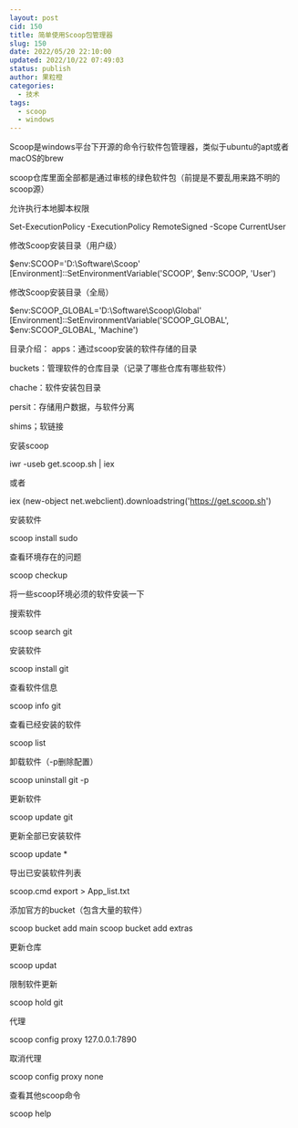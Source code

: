 ```yaml
---
layout: post
cid: 150
title: 简单使用Scoop包管理器
slug: 150
date: 2022/05/20 22:10:00
updated: 2022/10/22 07:49:03
status: publish
author: 果粒橙
categories: 
  - 技术
tags: 
  - scoop
  - windows
---
```



Scoop是windows平台下开源的命令行软件包管理器，类似于ubuntu的apt或者macOS的brew

scoop仓库里面全部都是通过审核的绿色软件包（前提是不要乱用来路不明的scoop源）

允许执行本地脚本权限

Set-ExecutionPolicy -ExecutionPolicy RemoteSigned -Scope CurrentUser


修改Scoop安装目录（用户级）

$env:SCOOP='D:\Software\Scoop'
[Environment]::SetEnvironmentVariable('SCOOP', $env:SCOOP, 'User')

修改Scoop安装目录（全局）

$env:SCOOP_GLOBAL='D:\Software\Scoop\Global'
[Environment]::SetEnvironmentVariable('SCOOP_GLOBAL', $env:SCOOP_GLOBAL, 'Machine')

目录介绍：
apps：通过scoop安装的软件存储的目录

buckets：管理软件的仓库目录（记录了哪些仓库有哪些软件）

chache：软件安装包目录

persit：存储用户数据，与软件分离

shims；软链接


安装scoop

iwr -useb get.scoop.sh | iex

或者

iex (new-object net.webclient).downloadstring('https://get.scoop.sh')

安装软件

scoop install sudo

查看环境存在的问题

scoop checkup

将一些scoop环境必须的软件安装一下

搜索软件

scoop search git

安装软件

scoop install git

查看软件信息

scoop info git

查看已经安装的软件

scoop list

卸载软件（-p删除配置）

scoop uninstall git -p

更新软件

scoop update git

更新全部已安装软件

scoop update *

导出已安装软件列表

scoop.cmd export > App_list.txt

添加官方的bucket（包含大量的软件）

scoop bucket add main 
scoop bucket add extras 

更新仓库

scoop updat

限制软件更新

scoop hold git


代理

scoop config proxy 127.0.0.1:7890

取消代理

scoop config proxy none


查看其他scoop命令

scoop help




